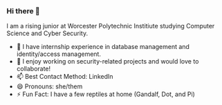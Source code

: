### Hi there 👋

I am a rising junior at Worcester Polytechnic Institiute studying Computer Science and Cyber Security. 


- 🌱 I have internship experience in database management and identity/access management.
- 👯 I enjoy working on security-related projects and would love to collaborate!
- 📫 Best Contact Method: LinkedIn
- 😄 Pronouns: she/them
- ⚡ Fun Fact: I have a few reptiles at home (Gandalf, Dot, and Pi)
